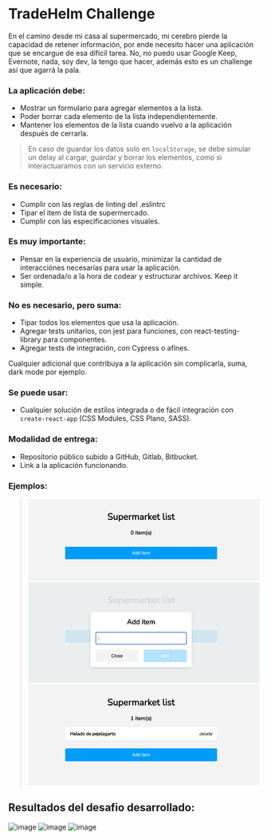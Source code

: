 # TradeHelm Challenge

En el camino desde mi casa al supermercado, mi cerebro pierde la capacidad de retener información, por ende necesito hacer una aplicación que se encargue de esa difícil tarea. No, no puedo usar Google Keep, Evernote, nada, soy dev, la tengo que hacer, además esto es un challenge así que agarrá la pala.

### La aplicación debe:
* Mostrar un formulario para agregar elementos a la lista.
* Poder borrar cada elemento de la lista independientemente.
* Mantener los elementos de la lista cuando vuelvo a la aplicación después de cerrarla.

> En caso de guardar los datos solo en `localStorage`, se debe simular un delay al cargar, guardar y borrar los elementos, como si interactuaramos con un servicio externo.

### Es necesario:
* Cumplir con las reglas de linting del .eslintrc
* Tipar el item de lista de supermercado.
* Cumplir con las especificaciones visuales.

### Es muy importante:
* Pensar en la experiencia de usuario, minimizar la cantidad de interacciónes necesarias para usar la aplicación.
* Ser ordenada/o a la hora de codear y estructurar archivos. Keep it simple.

### No es necesario, pero suma:
* Tipar todos los elementos que usa la aplicación.
* Agregar tests unitarios, con jest para funciones, con react-testing-library para componentes.
* Agregar tests de integración, con Cypress o afínes.

Cualquier adicional que contribuya a la aplicación sin complicarla, suma, dark mode por ejemplo.

### Se puede usar:
* Cualquier solución de estilos integrada o de fácil integración con `create-react-app` (CSS Modules, CSS Plano, SASS).

### Modalidad de entrega:
* Repositorio público subido a GitHub, Gitlab, Bitbucket.
* Link a la aplicación funcionando.

### Ejemplos:
> ![Vacío](./specs/vacio.png "Vacío")
> ![Formulario](./specs/formulario.png "Formulario")
> ![Lleno](./specs/lleno.png "Lleno")

## Resultados del desafio desarrollado:
![image](https://user-images.githubusercontent.com/29493425/149607058-d2232e57-a7fe-4912-ae5a-54454925e5b2.png)
![image](https://user-images.githubusercontent.com/29493425/149607061-657636e3-c8bc-4257-a025-e4d81891e349.png)
![image](https://user-images.githubusercontent.com/29493425/149607069-1dfb12b4-437b-4d31-b643-d50c0ecc66b5.png)



